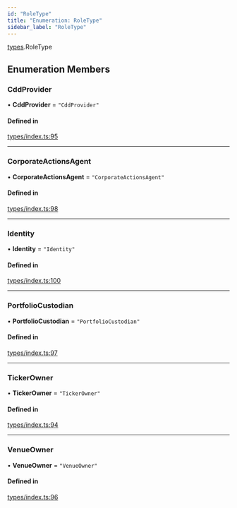 ```yaml
---
id: "RoleType"
title: "Enumeration: RoleType"
sidebar_label: "RoleType"
---
```


[types](../../../modules/Types/Types.md).RoleType

## Enumeration Members

### CddProvider

• **CddProvider** = ``"CddProvider"``

#### Defined in

[types/index.ts:95](https://github.com/PolymeshAssociation/polymesh-sdk/blob/95e180d28/src/types/index.ts#L95)

___

### CorporateActionsAgent

• **CorporateActionsAgent** = ``"CorporateActionsAgent"``

#### Defined in

[types/index.ts:98](https://github.com/PolymeshAssociation/polymesh-sdk/blob/95e180d28/src/types/index.ts#L98)

___

### Identity

• **Identity** = ``"Identity"``

#### Defined in

[types/index.ts:100](https://github.com/PolymeshAssociation/polymesh-sdk/blob/95e180d28/src/types/index.ts#L100)

___

### PortfolioCustodian

• **PortfolioCustodian** = ``"PortfolioCustodian"``

#### Defined in

[types/index.ts:97](https://github.com/PolymeshAssociation/polymesh-sdk/blob/95e180d28/src/types/index.ts#L97)

___

### TickerOwner

• **TickerOwner** = ``"TickerOwner"``

#### Defined in

[types/index.ts:94](https://github.com/PolymeshAssociation/polymesh-sdk/blob/95e180d28/src/types/index.ts#L94)

___

### VenueOwner

• **VenueOwner** = ``"VenueOwner"``

#### Defined in

[types/index.ts:96](https://github.com/PolymeshAssociation/polymesh-sdk/blob/95e180d28/src/types/index.ts#L96)
